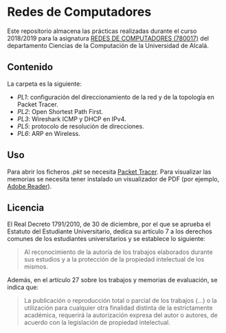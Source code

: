 # Redes de Computadores

Este repositorio almacena las prácticas realizadas durante el curso 2018/2019 para la asignatura [REDES DE COMPUTADORES (780017)](https://www.uah.es/es/estudios/estudios-oficiales/grados/asignatura/Redes-de-Computadores-780017/) del departamento Ciencias de la Computación de la Universidad de Alcalá.

## Contenido

La carpeta es la siguiente:

- _PL1_: configuración del direccionamiento de la red y de la topología en Packet Tracer.
- _PL2_: Open Shortest Path First.
- _PL3_: Wireshark ICMP y DHCP en IPv4.
- _PL5_: protocolo de resolución de direcciones.
- _PL6_: ARP en Wireless.

## Uso

Para abrir los ficheros _.pkt_ se necesita [Packet Tracer](https://www.netacad.com/es/courses/packet-tracer). Para visualizar las memorias se necesita tener instalado un visualizador de PDF (por ejemplo, [Adobe Reader](https://get.adobe.com/es/reader/)).

## Licencia

El Real Decreto 1791/2010, de 30 de diciembre, por el que se aprueba el Estatuto del Estudiante Universitario, dedica su artículo 7 a los derechos comunes de los estudiantes universitarios y se establece lo siguiente:

> Al reconocimiento de la autoría de los trabajos elaborados durante sus estudios y a la protección de la propiedad intelectual de los mismos.

Además, en el artículo 27 sobre los trabajos y memorias de evaluación, se indica que:
> La publicación o reproducción total o parcial de los trabajos (...) o la utilización para cualquier otra finalidad distinta de la estrictamente académica, requerirá la autorización expresa del autor o autores, de acuerdo con la legislación de propiedad intelectual.
